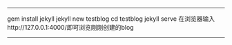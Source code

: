 


---
gem install jekyll
jekyll new testblog
cd testblog
jekyll serve
在浏览器输入http://127.0.0.1:4000/即可浏览刚刚创建的blog

---


